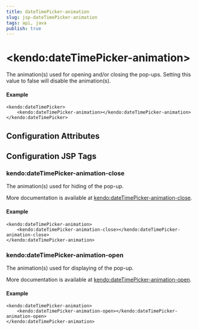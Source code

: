 ```yaml
---
title: dateTimePicker-animation
slug: jsp-dateTimePicker-animation
tags: api, java
publish: true
---
```


# \<kendo:dateTimePicker-animation\>

The animation(s) used for opening and/or closing the pop-ups. Setting this value to false
will disable the animation(s).

#### Example
    <kendo:dateTimePicker>
        <kendo:dateTimePicker-animation></kendo:dateTimePicker-animation>
    </kendo:dateTimePicker>

## Configuration Attributes


##  Configuration JSP Tags

### kendo:dateTimePicker-animation-close

The animation(s) used for hiding of the pop-up.

More documentation is available at [kendo:dateTimePicker-animation-close](datetimepicker/animation-close).

#### Example

    <kendo:dateTimePicker-animation>
        <kendo:dateTimePicker-animation-close></kendo:dateTimePicker-animation-close>
    </kendo:dateTimePicker-animation>

### kendo:dateTimePicker-animation-open

The animation(s) used for displaying of the pop-up.

More documentation is available at [kendo:dateTimePicker-animation-open](datetimepicker/animation-open).

#### Example

    <kendo:dateTimePicker-animation>
        <kendo:dateTimePicker-animation-open></kendo:dateTimePicker-animation-open>
    </kendo:dateTimePicker-animation>

